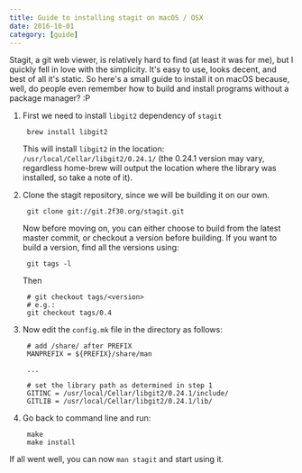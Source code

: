 ```yaml
---
title: Guide to installing stagit on macOS / OSX
date: 2016-10-01
category: [guide]
---
```


Stagit, a git web viewer, is relatively hard to find (at least it was for me), but I quickly fell in love with the simplicity. It's easy to use, looks decent, and best of all it's static. So here's a small guide to install it on macOS because, well, do people even remember how to build and install programs without a package manager? :P

<!--more-->

1. First we need to install `libgit2` dependency of `stagit`
    
        brew install libgit2
    
    This will install `libgit2` in the location: `/usr/local/Cellar/libgit2/0.24.1/` (the 0.24.1  version may vary, regardless home-brew will output the location where the library was installed, so take a note of it).

2. Clone the stagit repository, since we will be building it on our own.
    
        git clone git://git.2f30.org/stagit.git
        
    Now before moving on, you can either choose to build from the latest master commit, or checkout a version before building. If you want to build a version, find all the versions using:
    
        git tags -l

    Then 
    
        # git checkout tags/<version> 
        # e.g.:
        git checkout tags/0.4
        
3. Now edit the `config.mk` file in the directory as follows:

        # add /share/ after PREFIX
        MANPREFIX = ${PREFIX}/share/man
        
        ...
        
        # set the library path as determined in step 1
        GITINC = /usr/local/Cellar/libgit2/0.24.1/include/
        GITLIB = /usr/local/Cellar/libgit2/0.24.1/lib/
        
4. Go back to command line and run:

        make
        make install
        
If all went well, you can now `man stagit` and start using it.

